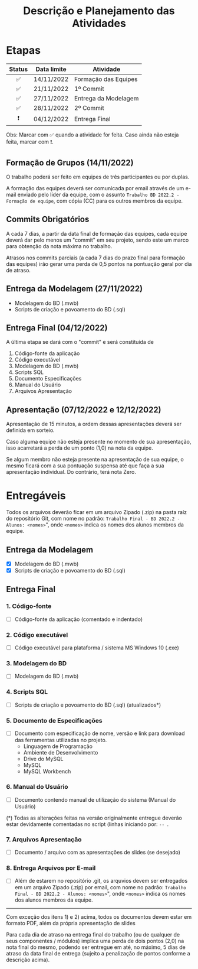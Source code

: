 <div align="center">
    <h1>Descrição e Planejamento das Atividades</h1>
</div>

# Etapas

| Status | Data limite | Atividade            |
| :----: | ----------- | -------------------- |
|   ✅   | 14/11/2022  | Formação das Equipes |
|   ✅   | 21/11/2022  | 1º Commit            |
|   ✅   | 27/11/2022  | Entrega da Modelagem |
|   ✅   | 28/11/2022  | 2º Commit            |
|   ❗   | 04/12/2022  | Entrega Final        |

Obs: Marcar com ✅ quando a atividade for feita. Caso ainda não esteja feita, marcar com ❗.

## Formação de Grupos (14/11/2022)

O trabalho poderá ser feito em equipes de três participantes ou por duplas.

A formação das equipes deverá ser comunicada por email através de um e-mail enviado pelo líder da equipe, com o assunto `Trabalho BD 2022.2 - Formação de equipe`, com cópia (CC) para os outros membros da equipe.

## Commits Obrigatórios

A cada 7 dias, a partir da data final de formação das equipes, cada equipe deverá dar pelo menos um "commit" em seu projeto, sendo este um marco para obtenção da nota máxima no trabalho.

Atrasos nos commits parciais (a cada 7 dias do prazo final para formação das equipes) irão gerar uma perda de 0,5 pontos na pontuação geral por dia de atraso.

## Entrega da Modelagem (27/11/2022)

- Modelagem do BD (.mwb)
- Scripts de criação e povoamento do BD (.sql)

## Entrega Final (04/12/2022)

A última etapa se dará com o "commit" e será constituída de

1.  Código-fonte da aplicação
2.  Código executável
3.  Modelagem do BD (.mwb)
4.  Scripts SQL
5.  Documento Especificações
6.  Manual do Usuário
7.  Arquivos Apresentação

## Apresentação (07/12/2022 e 12/12/2022)

Apresentação de 15 minutos, a ordem dessas apresentações deverá ser definida em sorteio.

Caso alguma equipe não esteja presente no momento de sua apresentação, isso acarretará a perda de um ponto (1,0) na nota da equipe.

Se algum membro não esteja presente na apresentação de sua equipe, o mesmo ficará com a sua pontuação suspensa até que faça a sua apresentação individual. Do contrário, terá nota Zero.

# Entregáveis

Todos os arquivos deverão ficar em um arquivo Zipado (.zip) na pasta raíz do repositório Git, com nome no padrão: `Trabalho Final - BD 2022.2 - Alunos: <nomes>`", onde `<nomes>` indica os nomes dos alunos membros da equipe.

## Entrega da Modelagem

- [x] Modelagem do BD (.mwb)
- [x] Scripts de criação e povoamento do BD (.sql)

## Entrega Final

### 1. Código-fonte

- [ ] Código-fonte da aplicação (comentado e indentado)

### 2. Código executável

- [ ] Código executável para plataforma / sistema MS Windows 10 (.exe)

### 3. Modelagem do BD

- [ ] Modelagem do BD (.mwb)

### 4. Scripts SQL

- [ ] Scripts de criação e povoamento do BD (.sql) (atualizados\*)

### 5. Documento de Especificações

- [ ] Documento com especificação de nome, versão e link para download das ferramentas utilizadas no projeto.
  - Linguagem de Programação
  - Ambiente de Desenvolvimento
  - Drive do MySQL
  - MySQL
  - MySQL Workbench

### 6. Manual do Usuário

- [ ] Documento contendo manual de utilização do sistema (Manual do Usuário)

(\*) Todas as alterações feitas na versão originalmente entregue deverão estar devidamente comentadas no script (linhas iniciando por: `-- `.

### 7. Arquivos Apresentação

- [ ] Documento / arquivo com as apresentações de slides (se desejado)

### 8. Entrega Arquivos por E-mail

- [ ] Além de estarem no repositório .git, os arquvios devem ser entregados em um arquivo Zipado (.zip) por email, com nome no padrão: `Trabalho Final - BD 2022.2 - Alunos: <nomes>`", onde `<nomes>` indica os nomes dos alunos membros da equipe.

---

Com exceção dos itens 1) e 2) acima, todos os documentos devem estar em formato PDF, além da própria apresentação de slides

Para cada dia de atraso na entrega final do trabalho (ou de qualquer de seus componentes / módulos) implica uma perda de dois pontos (2,0) na nota final do mesmo, podendo ser entregue em até, no máximo, 5 dias de atraso da data final de entrega (sujeito a penalização de pontos conforme
a descrição acima).
